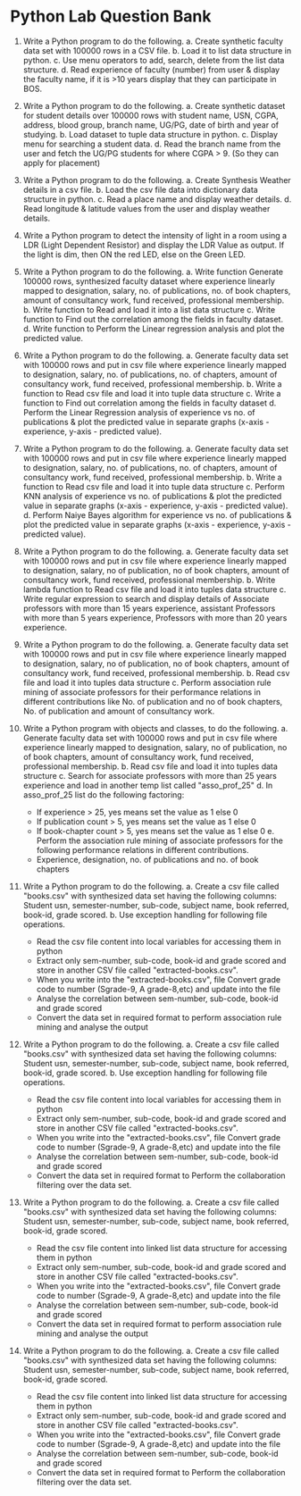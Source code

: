 # Python Lab Question Bank

1. Write a Python program to do the following.
   a. Create synthetic faculty data set with 100000 rows in a CSV file. 
   b. Load it to list data structure in python. 
   c. Use menu operators to add, search, delete from the list data structure. 
   d. Read experience of faculty (number) from user & display the faculty name, if it is >10 years display that they can participate in BOS.

2. Write a Python program to do the following.
   a. Create synthetic dataset for student details over 100000 rows with student name, USN, CGPA, address, blood group, branch name, UG/PG, date of birth and year of studying. 
   b. Load dataset to tuple data structure in python. 
   c. Display menu for searching a student data. 
   d. Read the branch name from the user and fetch the UG/PG students for where CGPA > 9. (So they can apply for placement)

3. Write a Python program to do the following.
   a. Create Synthesis Weather details in a csv file. 
   b. Load the csv file data into dictionary data structure in python.
   c. Read a place name and display weather details.
   d. Read longitude & latitude values from the user and display weather details.

4. Write a Python program to detect the intensity of light in a room using a LDR (Light Dependent Resistor) and display the LDR Value as output. If the light is dim, then ON the red LED, else on the Green LED.

5. Write a Python program to do the following.
   a. Write function Generate 100000 rows, synthesized faculty dataset where experience linearly mapped to designation, salary, no. of publications, no. of book chapters, amount of consultancy work, fund received, professional membership.
   b. Write function to Read and load it into a list data structure
   c. Write function to Find out the correlation among the fields in faculty dataset.
   d. Write function to Perform the Linear regression analysis and plot the predicted value.

6. Write a Python program to do the following.
   a. Generate faculty data set with 100000 rows and put in csv file where experience linearly mapped to designation, salary, no. of publications, no. of chapters, amount of consultancy work, fund received, professional membership.
   b. Write a function to Read csv file and load it into tuple data structure
   c. Write a function to Find out correlation among the fields in faculty dataset
   d. Perform the Linear Regression analysis of experience vs no. of publications & plot the predicted value in separate graphs (x-axis - experience, y-axis - predicted value).

7. Write a Python program to do the following.
   a. Generate faculty data set with 100000 rows and put in csv file where experience linearly mapped to designation, salary, no. of publications, no. of chapters, amount of consultancy work, fund received, professional membership.
   b. Write a function to Read csv file and load it into tuple data structure
   c. Perform KNN analysis of experience vs no. of publications & plot the predicted value in separate graphs (x-axis - experience, y-axis - predicted value).
   d. Perform Naiye Bayes algorithm for experience vs no. of publications & plot the predicted value in separate graphs (x-axis - experience, y-axis - predicted value).

8. Write a Python program to do the following.
   a. Generate faculty data set with 100000 rows and put in csv file where experience linearly mapped to designation, salary, no of publication, no of book chapters, amount of consultancy work, fund received, professional membership.
   b. Write lambda function to Read csv file and load it into tuples data structure
   c. Write regular expression to search and display details of Associate professors with more than 15 years experience, assistant Professors with more than 5 years experience, Professors with more than 20 years experience.

9. Write a Python program to do the following.
   a. Generate faculty data set with 100000 rows and put in csv file where experience linearly mapped to designation, salary, no of publication, no of book chapters, amount of consultancy work, fund received, professional membership.
   b. Read csv file and load it into tuples data structure
   c. Perform association rule mining of associate professors for their performance relations in different contributions like No. of publication and no of book chapters, No. of publication and amount of consultancy work.

10. Write a Python program with objects and classes, to do the following.
    a. Generate faculty data set with 100000 rows and put in csv file where experience linearly mapped to designation, salary, no of publication, no of book chapters, amount of consultancy work, fund received, professional membership.
    b. Read csv file and load it into tuples data structure
    c. Search for associate professors with more than 25 years experience and load in another temp list called "asso_prof_25"
    d. In asso_prof_25 list do the following factoring:
       - If experience > 25, yes means set the value as 1 else 0
       - If publication count > 5, yes means set the value as 1 else 0
       - If book-chapter count > 5, yes means set the value as 1 else 0
    e. Perform the association rule mining of associate professors for the following performance relations in different contributions.
       - Experience, designation, no. of publications and no. of book chapters

11. Write a Python program to do the following.
    a. Create a csv file called "books.csv" with synthesized data set having the following columns: Student usn, semester-number, sub-code, subject name, book referred, book-id, grade scored.
    b. Use exception handling for following file operations.
       - Read the csv file content into local variables for accessing them in python
       - Extract only sem-number, sub-code, book-id and grade scored and store in another CSV file called "extracted-books.csv".
       - When you write into the "extracted-books.csv", file Convert grade code to number (Sgrade-9, A grade-8,etc) and update into the file
       - Analyse the correlation between sem-number, sub-code, book-id and grade scored
       - Convert the data set in required format to perform association rule mining and analyse the output

12. Write a Python program to do the following.
    a. Create a csv file called "books.csv" with synthesized data set having the following columns: Student usn, semester-number, sub-code, subject name, book referred, book-id, grade scored.
    b. Use exception handling for following file operations.
       - Read the csv file content into local variables for accessing them in python
       - Extract only sem-number, sub-code, book-id and grade scored and store in another CSV file called "extracted-books.csv".
       - When you write into the "extracted-books.csv", file Convert grade code to number (Sgrade-9, A grade-8,etc) and update into the file
       - Analyse the correlation between sem-number, sub-code, book-id and grade scored
       - Convert the data set in required format to Perform the collaboration filtering over the data set.

13. Write a Python program to do the following.
    a. Create a csv file called "books.csv" with synthesized data set having the following columns: Student usn, semester-number, sub-code, subject name, book referred, book-id, grade scored.
       - Read the csv file content into linked list data structure for accessing them in python
       - Extract only sem-number, sub-code, book-id and grade scored and store in another CSV file called "extracted-books.csv".
       - When you write into the "extracted-books.csv", file Convert grade code to number (Sgrade-9, A grade-8,etc) and update into the file
       - Analyse the correlation between sem-number, sub-code, book-id and grade scored
       - Convert the data set in required format to perform association rule mining and analyse the output

14. Write a Python program to do the following.
    a. Create a csv file called "books.csv" with synthesized data set having the following columns: Student usn, semester-number, sub-code, subject name, book referred, book-id, grade scored.
       - Read the csv file content into linked list data structure for accessing them in python
       - Extract only sem-number, sub-code, book-id and grade scored and store in another CSV file called "extracted-books.csv".
       - When you write into the "extracted-books.csv", file Convert grade code to number (Sgrade-9, A grade-8,etc) and update into the file
       - Analyse the correlation between sem-number, sub-code, book-id and grade scored
       - Convert the data set in required format to Perform the collaboration filtering over the data set.
